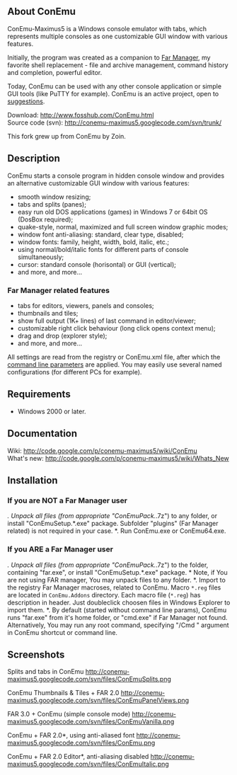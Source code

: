 ## About ConEmu
ConEmu-Maximus5 is a Windows console emulator with tabs, which represents
multiple consoles as one customizable GUI window with various features.

Initially, the program was created as a companion to
[Far Manager](http://en.wikipedia.org/wiki/FAR_Manager),
my favorite shell replacement - file and archive management,
command history and completion, powerful editor.

Today, ConEmu can be used with any other console application or simple GUI tools
(like PuTTY for example). ConEmu is an active project, open to
[suggestions](http://code.google.com/p/conemu-maximus5/issues/list).

Download: http://www.fosshub.com/ConEmu.html  
Source code (svn): http://conemu-maximus5.googlecode.com/svn/trunk/

This fork grew up from ConEmu by Zoin.


## Description
ConEmu starts a console program in hidden console window and provides
an alternative customizable GUI window with various features:

  * smooth window resizing;
  * tabs and splits (panes);
  * easy run old DOS applications (games) in Windows 7 or 64bit OS (DosBox required);
  * quake-style, normal, maximized and full screen window graphic modes;
  * window font anti-aliasing: standard, clear type, disabled;
  * window fonts: family, height, width, bold, italic, etc.;
  * using normal/bold/italic fonts for different parts of console simultaneously;
  * cursor: standard console (horisontal) or GUI (vertical);
  * and more, and more...

### Far Manager related features
  * tabs for editors, viewers, panels and consoles;
  * thumbnails and tiles;
  * show full output (1K+ lines) of last command in editor/viewer;
  * customizable right click behaviour (long click opens context menu);
  * drag and drop (explorer style);
  * and more, and more...

All settings are read from the registry or ConEmu.xml file, after which the
[command line parameters](http://code.google.com/p/conemu-maximus5/wiki/Command_Line)
are applied. You may easily use several named configurations (for different PCs for example).


## Requirements
  * Windows 2000 or later.


## Documentation
Wiki: http://code.google.com/p/conemu-maximus5/wiki/ConEmu  
What's new: http://code.google.com/p/conemu-maximus5/wiki/Whats_New


## Installation

### If you are NOT a Far Manager user
*. Unpack all files (from appropriate "ConEmuPack.*.7z") to any folder, or install "ConEmuSetup.*.exe" package. Subfolder "plugins" (Far Manager related) is not required in your case.
*. Run ConEmu.exe or ConEmu64.exe.

### If you ARE a Far Manager user
*. Unpack all files (from appropriate "ConEmuPack.*.7z") to the folder, containing
     "far.exe", or install "ConEmuSetup.*.exe" package.
     * Note, if You are not using FAR manager, You may unpack files to any folder.
*. Import to the registry Far Manager macroses, related to ConEmu. Macro `*.reg`
     files are located in `ConEmu.Addons` directory. Each macro file (`*.reg`) has
     description in header. Just doubleclick choosen files in Windows Explorer
     to import them.
*. By default (started without command line params), ConEmu runs "far.exe" from
     it's home folder, or "cmd.exe" if Far Manager not found.
     Alternatively, You may run any root command, specifying "/Cmd <App with params>"
     argument in ConEmu shortcut or command line.

 
## Screenshots
Splits and tabs in ConEmu
http://conemu-maximus5.googlecode.com/svn/files/ConEmuSplits.png

ConEmu Thumbnails & Tiles + FAR 2.0
http://conemu-maximus5.googlecode.com/svn/files/ConEmuPanelViews.png

FAR 3.0 + ConEmu (simple console mode)
http://conemu-maximus5.googlecode.com/svn/files/ConEmuVanilla.png

ConEmu + FAR 2.0*, using anti-aliased font
http://conemu-maximus5.googlecode.com/svn/files/ConEmu.png

ConEmu + FAR 2.0 Editor*, anti-aliasing disabled
http://conemu-maximus5.googlecode.com/svn/files/ConEmuItalic.png
